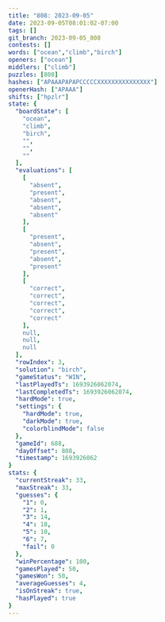 ```yaml
---
title: "808: 2023-09-05"
date: 2023-09-05T08:01:02-07:00
tags: []
git_branch: 2023-09-05_808
contests: []
words: ["ocean","climb","birch"]
openers: ["ocean"]
middlers: ["climb"]
puzzles: [808]
hashes: ["APAAAPAPAPCCCCCXXXXXXXXXXXXXXX"]
openerHash: ["APAAA"]
shifts: ["hpzlr"]
state: {
  "boardState": [
    "ocean",
    "climb",
    "birch",
    "",
    "",
    ""
  ],
  "evaluations": [
    [
      "absent",
      "present",
      "absent",
      "absent",
      "absent"
    ],
    [
      "present",
      "absent",
      "present",
      "absent",
      "present"
    ],
    [
      "correct",
      "correct",
      "correct",
      "correct",
      "correct"
    ],
    null,
    null,
    null
  ],
  "rowIndex": 3,
  "solution": "birch",
  "gameStatus": "WIN",
  "lastPlayedTs": 1693926062074,
  "lastCompletedTs": 1693926062074,
  "hardMode": true,
  "settings": {
    "hardMode": true,
    "darkMode": true,
    "colorblindMode": false
  },
  "gameId": 688,
  "dayOffset": 808,
  "timestamp": 1693926062
}
stats: {
  "currentStreak": 33,
  "maxStreak": 33,
  "guesses": {
    "1": 0,
    "2": 1,
    "3": 14,
    "4": 18,
    "5": 10,
    "6": 7,
    "fail": 0
  },
  "winPercentage": 100,
  "gamesPlayed": 50,
  "gamesWon": 50,
  "averageGuesses": 4,
  "isOnStreak": true,
  "hasPlayed": true
}
---
```

<!-- more -->
